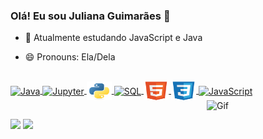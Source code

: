 ### Olá! Eu sou Juliana Guimarães 👋

<!--- 🔭 I’m currently working on ...-->
- 🌱 Atualmente estudando JavaScript e Java
<!--- 👯 I’m looking to collaborate on ...-->
<!--- 🤔 I’m looking for help with ...-->
<!--- 💬 Ask me about ...-->
<!--- 📫 How to reach me: ...-->
- 😄 Pronouns: Ela/Dela
<!--- ⚡ Fun fact: 
...-->

<a href="https://github.com/JulianaCGuimaraes">
<div dir="auto">
  <br>
  <img align="center" alt="Java" height="30" width="40" src="https://camo.githubusercontent.com/fa4e5b051fb6ee03227eca1d4960f9d83c746a84e5cfe30addcd5c80b705dad8/68747470733a2f2f63646e2e6a7364656c6976722e6e65742f67682f64657669636f6e732f64657669636f6e2f69636f6e732f6a6176612f6a6176612d706c61696e2e737667" data-canonical-src="https://cdn.jsdelivr.net/gh/devicons/devicon/icons/java/java-plain.svg" style="max-width: 100%;">
  <img align="center" alt="Jupyter" height="30" width="40" src="https://camo.githubusercontent.com/91f4863c4173000fdc6e9d17b47fd33d195926a4b40ac900575c60544e3993a7/68747470733a2f2f63646e2e6a7364656c6976722e6e65742f67682f64657669636f6e732f64657669636f6e2f69636f6e732f6a7570797465722f6a7570797465722d6f726967696e616c2d776f72646d61726b2e737667" data-canonical-src="https://cdn.jsdelivr.net/gh/devicons/devicon/icons/jupyter/jupyter-original-wordmark.svg" style="max-width: 100%;">
  <img align="center" alt="Python" height="30" width="40" src="https://raw.githubusercontent.com/devicons/devicon/master/icons/python/python-original.svg" style="max-width: 100%;">
  <img align="center" alt="SQL" height="30" width="40" src="https://camo.githubusercontent.com/ad7293939c16e73991b8d60763373b710bf9e96923595e8dd90fb7dee464e9ce/68747470733a2f2f63646e2e6a7364656c6976722e6e65742f67682f64657669636f6e732f64657669636f6e2f69636f6e732f6d7973716c2f6d7973716c2d6f726967696e616c2d776f72646d61726b2e737667" data-canonical-src="https://cdn.jsdelivr.net/gh/devicons/devicon/icons/mysql/mysql-original-wordmark.svg" style="max-width: 100%;">
  <img align="center" alt="HTML" height="30" width="40" src="https://raw.githubusercontent.com/devicons/devicon/master/icons/html5/html5-original.svg" style="max-width: 100%;">
  <img align="center" alt="CSS" height="30" width="40" src="https://raw.githubusercontent.com/devicons/devicon/master/icons/css3/css3-original.svg" style="max-width: 100%;">
    <img align="center" alt="JavaScript" height="30" width="40" src="https://cdn.jsdelivr.net/gh/devicons/devicon/icons/javascript/javascript-original.svg" style="max-width: 100%;">
  <img align="right" alt="Gif" height="130" width="190" src="https://pa1.narvii.com/6323/9922b84321163f39c3918f3312144ac90f949b19_hq.gif" data-canonical-src="https://media.discordapp.net/attachments/900145521396703263/900145575499034684/icgsbr_gif.gif?width=456&amp;height=456" style="max-width: 100%;">
</div>
<h2 dir="auto"></h2>
</a>
<div dir="auto">
  <a href="https://github.com/JulianaCGuimaraes"></a>
  <a href="mailto:jujucg15@gmail.com"><img src="https://camo.githubusercontent.com/571384769c09e0c66b45e39b5be70f68f552db3e2b2311bc2064f0d4a9f5983b/68747470733a2f2f696d672e736869656c64732e696f2f62616467652f476d61696c2d4431343833363f7374796c653d666f722d7468652d6261646765266c6f676f3d676d61696c266c6f676f436f6c6f723d7768697465" data-canonical-src="https://img.shields.io/badge/Gmail-D14836?style=for-the-badge&amp;logo=gmail&amp;logoColor=white" style="max-width: 100%;"></a>
  <a href="https://www.linkedin.com/in/juliana-guimar%C3%A3es-13892421b/" rel="nofollow"><img src="https://camo.githubusercontent.com/c00f87aeebbec37f3ee0857cc4c20b21fefde8a96caf4744383ebfe44a47fe3f/68747470733a2f2f696d672e736869656c64732e696f2f62616467652f2d4c696e6b6564496e2d2532333030373742353f7374796c653d666f722d7468652d6261646765266c6f676f3d6c696e6b6564696e266c6f676f436f6c6f723d7768697465" data-canonical-src="https://img.shields.io/badge/-LinkedIn-%230077B5?style=for-the-badge&amp;logo=linkedin&amp;logoColor=white" style="max-width: 100%;"></a>
</div>
